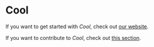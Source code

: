 # Cool

If you want to get started with *Cool*, check out [our website](https://coollibs.github.io/home/).

If you want to contribute to *Cool*, check out [this section](https://coollibs.github.io/home/docs/contributing).